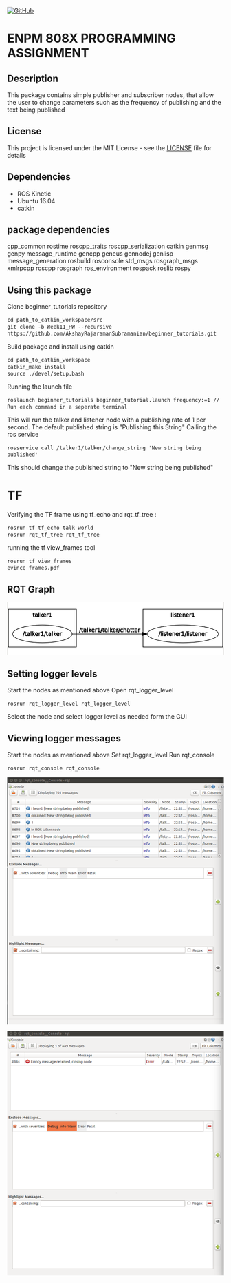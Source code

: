 [![GitHub](https://img.shields.io/github/license/mashape/apistatus.svg)](https://raw.githubusercontent.com/AkshayRajaramanSubramanian/beginner_tutorials/Week11_HW/LICENSE.md)
# ENPM 808X PROGRAMMING ASSIGNMENT
## Description

This package contains simple publisher and subscriber nodes, that allow the user to change parameters such as the frequency of publishing and the text being published

## License

This project is licensed under the MIT License - see the [LICENSE](https://raw.githubusercontent.com/AkshayRajaramanSubramanian/beginner_tutorials/Week11_HW/LICENSE.md) file for details

## Dependencies
* ROS Kinetic
* Ubuntu 16.04
* catkin

## package dependencies

cpp_common
rostime
roscpp_traits
roscpp_serialization
catkin
genmsg
genpy
message_runtime
gencpp
geneus
gennodej
genlisp
message_generation
rosbuild
rosconsole
std_msgs
rosgraph_msgs
xmlrpcpp
roscpp
rosgraph
ros_environment 
rospack 
roslib 
rospy 

## Using this package
Clone beginner_tutorials repository
```
cd path_to_catkin_workspace/src
git clone -b Week11_HW --recursive https://github.com/AkshayRajaramanSubramanian/beginner_tutorials.git 
```
Build package and install using catkin
```
cd path_to_catkin_workspace
catkin_make install
source ./devel/setup.bash
```

Running the launch file
```
roslaunch beginner_tutorials beginner_tutorial.launch frequency:=1 // Run each command in a seperate terminal
``` 
This will run the talker and listener node with a publishing rate of 1 per second.
The default published string is "Publishing this String"
Calling the ros service
```
rosservice call /talker1/talker/change_string 'New string being published'
```
This should change the published string to "New string being published"

# TF
Verifying the TF frame using tf_echo and rqt_tf_tree :
```
rosrun tf tf_echo talk world
rosrun rqt_tf_tree rqt_tf_tree
```
running the tf view_frames tool
```
rosrun tf view_frames
evince frames.pdf
```

## RQT Graph

<p align="center">
<img src="/images/rqt_graph.png">
</p>

## Setting logger levels

Start the nodes as mentioned above
Open rqt_logger_level
```
rosrun rqt_logger_level rqt_logger_level
```
Select the  node and select logger level as needed form the GUI

## Viewing logger messages

Start the nodes as mentioned above
Set rqt_logger_level
Run rqt_console
```
rosrun rqt_console rqt_console
```
<p align="center">
<img src="/images/rqt_console_info.png">
</p>
<p align="center">
<img src="/images/rqt_console_error.png">
</p>






